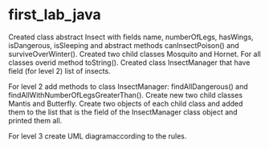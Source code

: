 # first_lab_java

Created class abstract Insect with fields name, numberOfLegs, hasWings, isDangerous, isSleeping and abstract methods canInsectPoison() and surviveOverWinter(). Created two child classes Mosquito and Hornet. For all classes overid method toString(). Created class InsectManager that have field (for level 2) list of insects. 

For level 2 add methods to class InsectManager: findAllDangerous() and findAllWithNumberOfLegsGreaterThan(). Create new two child classes Mantis and Butterfly. Create two objects of each child class and added them to the list that is the field of the InsectManager class object and printed them all.

For level 3 create UML diagramaccording to the rules.
